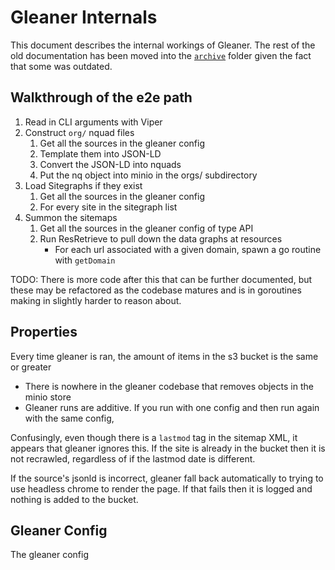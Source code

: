 # Gleaner Internals

This document describes the internal workings of Gleaner. The rest of the old documentation has been moved into the [`archive`](./archive/) folder given the fact that some was outdated.

## Walkthrough of the e2e path

1. Read in CLI arguments with Viper
2. Construct `org/` nquad files 
    1. Get all the sources in the gleaner config
    2. Template them into JSON-LD
    3. Convert the JSON-LD into nquads
    4. Put the nq object into minio in the orgs/ subdirectory
3. Load Sitegraphs if they exist
    1. Get all the sources in the gleaner config
    2. For every site in the sitegraph list
4. Summon the sitemaps
    1. Get all the sources in the gleaner config of type API
    2. Run ResRetrieve to pull down the data graphs at resources
        - For each url associated with a given domain, spawn a go routine with `getDomain`

TODO: There is more code after this that can be further documented, but these may be refactored as the codebase matures and is in goroutines making in slightly harder to reason about. 

## Properties

Every time gleaner is ran, the amount of items in the s3 bucket is the same or greater
- There is nowhere in the gleaner codebase that removes objects in the minio store
- Gleaner runs are additive. If you run with one config and then run again with the same config, 

Confusingly, even though there is a `lastmod` tag in the sitemap XML, it appears that gleaner ignores this. If the site is already in the bucket then it is not recrawled, regardless of if the lastmod date is different. 

If the source's jsonld is incorrect, gleaner fall back automatically to trying to use headless chrome to render the page. If that fails then it is logged and nothing is added to the bucket. 

## Gleaner Config

The gleaner config 
